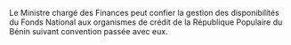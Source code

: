 Le Ministre chargé des Finances peut confier la gestion des disponibilités du Fonds National aux organismes de crédit de la République Populaire du Bénin suivant convention passée avec eux.